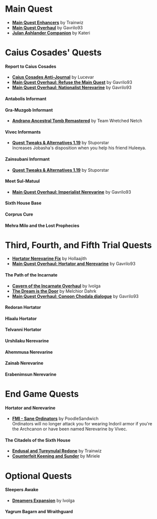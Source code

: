 # Main Quest
* [**Main Quest Enhancers**](https://www.nexusmods.com/morrowind/mods/41337) by Trainwiz  
* [**Main Quest Overhaul**](https://www.nexusmods.com/morrowind/mods/46913) by Gavrilo93  
* [**Julan Ashlander Companion**](http://lovkullen.net/Emma/Kateri.htm) by Kateri  

# Caius Cosades' Quests
#### Report to Caius Cosades
* [**Caius Cosades Anti-Journal**](https://www.nexusmods.com/morrowind/mods/47224) by Lucevar  
* [**Main Quest Overhaul: Refuse the Main Quest**](https://www.nexusmods.com/morrowind/mods/46913) by Gavrilo93
* [**Main Quest Overhaul: Nationalist Nerevarine**](https://www.nexusmods.com/morrowind/mods/46913) by Gavrilo93  
#### Antabolis Informant
#### Gra-Muzgob Informant
* [**Andrano Ancestral Tomb Remastered**](https://www.nexusmods.com/morrowind/mods/44672) by Team Wretched Netch
#### Vivec Informants
* [**Quest Tweaks & Alternatives 1.19**](https://www.dropbox.com/s/0ihtlpfrzfhiwxo/QTA_1.19.7z?dl=0) by Stuporstar  
Increases Jobasha's disposition when you help his friend Huleeya.
#### Zainsubani Informant
* [**Quest Tweaks & Alternatives 1.19**](https://www.dropbox.com/s/0ihtlpfrzfhiwxo/QTA_1.19.7z?dl=0) by Stuporstar  
#### Meet Sul-Matuul
* [**Main Quest Overhaul: Imperialist Nerevarine**](https://www.nexusmods.com/morrowind/mods/46913) by Gavrilo93  
#### Sixth House Base
#### Corprus Cure
#### Mehra Milo and the Lost Prophecies

# Third, Fourth, and Fifth Trial Quests
* [**Hortator Nerevarine Fix**](https://www.nexusmods.com/morrowind/mods/43097/?) by Hollaajith  
* [**Main Quest Overhaul: Hortator and Nerevarine**](https://www.nexusmods.com/morrowind/mods/46913) by Gavrilo93  
#### The Path of the Incarnate
* [**Cavern of the Incarnate Overhaul**](https://www.nexusmods.com/morrowind/mods/42860) by Ivolga  
* [**The Dream is the Door**](https://www.nexusmods.com/morrowind/mods/47423) by Melchior Dahrk  
* [**Main Quest Overhaul: Conoon Chodala dialogue**](https://www.nexusmods.com/morrowind/mods/46913) by Gavrilo93  
#### Redoran Hortator
#### Hlaalu Hortator
#### Telvanni Hortator
#### Urshilaku Nerevarine
#### Ahemmusa Nerevarine
#### Zainab Nerevarine
#### Erabenimsun Nerevarine

# End Game Quests
#### Hortator and Nerevarine
* [**FMI - Sane Ordinators**](https://www.nexusmods.com/morrowind/mods/47381) by PoodleSandwich  
Ordinators will no longer attack you for wearing Indoril armor if you're the Archcanon or have been named Nerevarine by Vivec.  
#### The Citadels of the Sixth House
* [**Endusal and Tureynulal Redone**](https://www.nexusmods.com/morrowind/mods/43399) by Trainwiz  
* [**Counterfeit Keening and Sunder**](https://www.nexusmods.com/morrowind/mods/17949) by Miriele  

# Optional Quests
#### Sleepers Awake
* [**Dreamers Expansion**](https://www.nexusmods.com/morrowind/mods/42990) by Ivolga  
#### Yagrum Bagarn and Wraithguard
